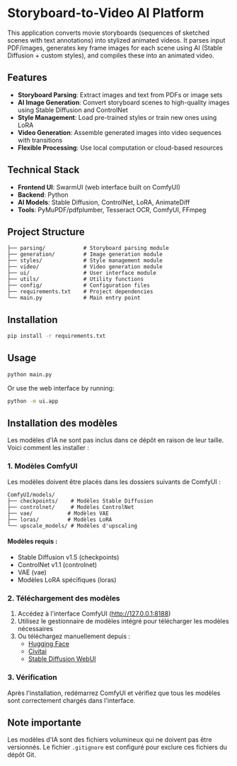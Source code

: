 # Storyboard-to-Video AI Platform

This application converts movie storyboards (sequences of sketched scenes with text annotations) into stylized animated videos. It parses input PDF/images, generates key frame images for each scene using AI (Stable Diffusion + custom styles), and compiles these into an animated video.

## Features

- **Storyboard Parsing**: Extract images and text from PDFs or image sets
- **AI Image Generation**: Convert storyboard scenes to high-quality images using Stable Diffusion and ControlNet
- **Style Management**: Load pre-trained styles or train new ones using LoRA
- **Video Generation**: Assemble generated images into video sequences with transitions
- **Flexible Processing**: Use local computation or cloud-based resources

## Technical Stack

- **Frontend UI**: SwarmUI (web interface built on ComfyUI)
- **Backend**: Python
- **AI Models**: Stable Diffusion, ControlNet, LoRA, AnimateDiff
- **Tools**: PyMuPDF/pdfplumber, Tesseract OCR, ComfyUI, FFmpeg

## Project Structure

```
├── parsing/            # Storyboard parsing module
├── generation/         # Image generation module
├── styles/             # Style management module
├── video/              # Video generation module
├── ui/                 # User interface module
├── utils/              # Utility functions
├── config/             # Configuration files
├── requirements.txt    # Project dependencies
└── main.py             # Main entry point
```

## Installation

```bash
pip install -r requirements.txt
```

## Usage

```bash
python main.py
```

Or use the web interface by running:

```bash
python -m ui.app
```

## Installation des modèles

Les modèles d'IA ne sont pas inclus dans ce dépôt en raison de leur taille. Voici comment les installer :

### 1. Modèles ComfyUI

Les modèles doivent être placés dans les dossiers suivants de ComfyUI :

```
ComfyUI/models/
├── checkpoints/    # Modèles Stable Diffusion
├── controlnet/     # Modèles ControlNet
├── vae/           # Modèles VAE
├── loras/         # Modèles LoRA
└── upscale_models/ # Modèles d'upscaling
```

#### Modèles requis :
- Stable Diffusion v1.5 (checkpoints)
- ControlNet v1.1 (controlnet)
- VAE (vae)
- Modèles LoRA spécifiques (loras)

### 2. Téléchargement des modèles

1. Accédez à l'interface ComfyUI (http://127.0.0.1:8188)
2. Utilisez le gestionnaire de modèles intégré pour télécharger les modèles nécessaires
3. Ou téléchargez manuellement depuis :
   - [Hugging Face](https://huggingface.co)
   - [Civitai](https://civitai.com)
   - [Stable Diffusion WebUI](https://github.com/AUTOMATIC1111/stable-diffusion-webui)

### 3. Vérification

Après l'installation, redémarrez ComfyUI et vérifiez que tous les modèles sont correctement chargés dans l'interface.

## Note importante

Les modèles d'IA sont des fichiers volumineux qui ne doivent pas être versionnés. Le fichier `.gitignore` est configuré pour exclure ces fichiers du dépôt Git.